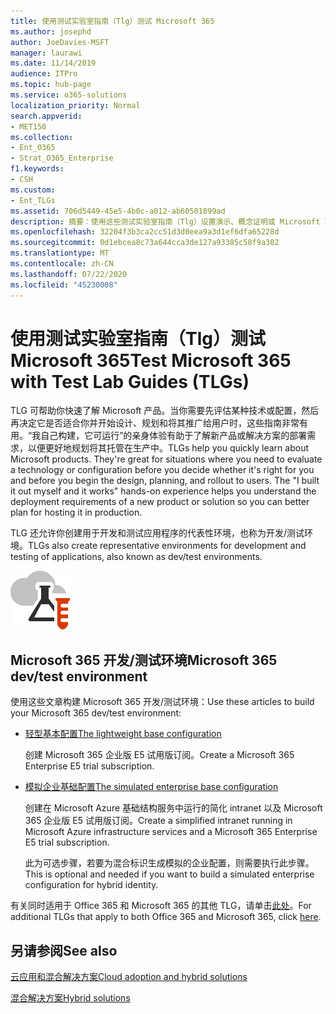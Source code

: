 ```yaml
---
title: 使用测试实验室指南（Tlg）测试 Microsoft 365
ms.author: josephd
author: JoeDavies-MSFT
manager: laurawi
ms.date: 11/14/2019
audience: ITPro
ms.topic: hub-page
ms.service: o365-solutions
localization_priority: Normal
search.appverid:
- MET150
ms.collection:
- Ent_O365
- Strat_O365_Enterprise
f1.keywords:
- CSH
ms.custom:
- Ent_TLGs
ms.assetid: 706d5449-45e5-4b0c-a012-ab60501899ad
description: 摘要：使用这些测试实验室指南（Tlg）设置演示、概念证明或 Microsoft 365 的开发/测试环境。
ms.openlocfilehash: 32204f3b3ca2cc51d3d0eea9a3d1ef6dfa65228d
ms.sourcegitcommit: 0d1ebcea8c73a644cca3de127a93385c58f9a302
ms.translationtype: MT
ms.contentlocale: zh-CN
ms.lasthandoff: 07/22/2020
ms.locfileid: "45230008"
---
```

# <a name="test-microsoft-365-with-test-lab-guides-tlgs"></a><span data-ttu-id="d1106-103">使用测试实验室指南（Tlg）测试 Microsoft 365</span><span class="sxs-lookup"><span data-stu-id="d1106-103">Test Microsoft 365 with Test Lab Guides (TLGs)</span></span>

<span data-ttu-id="d1106-p101">TLG 可帮助你快速了解 Microsoft 产品。当你需要先评估某种技术或配置，然后再决定它是否适合你并开始设计、规划和将其推广给用户时，这些指南非常有用。“我自己构建，它可运行”的亲身体验有助于了解新产品或解决方案的部署需求，以便更好地规划将其托管在生产中。</span><span class="sxs-lookup"><span data-stu-id="d1106-p101">TLGs help you quickly learn about Microsoft products. They're great for situations where you need to evaluate a technology or configuration before you decide whether it's right for you and before you begin the design, planning, and rollout to users. The "I built it out myself and it works" hands-on experience helps you understand the deployment requirements of a new product or solution so you can better plan for hosting it in production.</span></span>
  
<span data-ttu-id="d1106-107">TLG 还允许你创建用于开发和测试应用程序的代表性环境，也称为开发/测试环境。</span><span class="sxs-lookup"><span data-stu-id="d1106-107">TLGs also create representative environments for development and testing of applications, also known as dev/test environments.</span></span>
  
![Microsoft 云中的测试实验室指南](media/24ad0d1b-3274-40fb-972a-b8188b7268d1.png)
  
## <a name="microsoft-365-devtest-environment"></a><span data-ttu-id="d1106-109">Microsoft 365 开发/测试环境</span><span class="sxs-lookup"><span data-stu-id="d1106-109">Microsoft 365 dev/test environment</span></span>

<span data-ttu-id="d1106-110">使用这些文章构建 Microsoft 365 开发/测试环境：</span><span class="sxs-lookup"><span data-stu-id="d1106-110">Use these articles to build your Microsoft 365 dev/test environment:</span></span>
  
- [<span data-ttu-id="d1106-111">轻型基本配置</span><span class="sxs-lookup"><span data-stu-id="d1106-111">The lightweight base configuration</span></span>](https://docs.microsoft.com/microsoft-365/enterprise/lightweight-base-configuration-microsoft-365-enterprise)
    
    <span data-ttu-id="d1106-112">创建 Microsoft 365 企业版 E5 试用版订阅。</span><span class="sxs-lookup"><span data-stu-id="d1106-112">Create a Microsoft 365 Enterprise E5 trial subscription.</span></span>

- [<span data-ttu-id="d1106-113">模拟企业基础配置</span><span class="sxs-lookup"><span data-stu-id="d1106-113">The simulated enterprise base configuration</span></span>](https://docs.microsoft.com/microsoft-365/enterprise/simulated-ent-base-configuration-microsoft-365-enterprise)
    
    <span data-ttu-id="d1106-114">创建在 Microsoft Azure 基础结构服务中运行的简化 intranet 以及 Microsoft 365 企业版 E5 试用版订阅。</span><span class="sxs-lookup"><span data-stu-id="d1106-114">Create a simplified intranet running in Microsoft Azure infrastructure services and a Microsoft 365 Enterprise E5 trial subscription.</span></span> 

    <span data-ttu-id="d1106-115">此为可选步骤，若要为混合标识生成模拟的企业配置，则需要执行此步骤。</span><span class="sxs-lookup"><span data-stu-id="d1106-115">This is optional and needed if you want to build a simulated enterprise configuration for hybrid identity.</span></span>
    
<span data-ttu-id="d1106-116">有关同时适用于 Office 365 和 Microsoft 365 的其他 TLG，请单击[此处](https://docs.microsoft.com/microsoft-365/enterprise/m365-enterprise-test-lab-guides)。</span><span class="sxs-lookup"><span data-stu-id="d1106-116">For additional TLGs that apply to both Office 365 and Microsoft 365, click [here](https://docs.microsoft.com/microsoft-365/enterprise/m365-enterprise-test-lab-guides).</span></span>  
    
## <a name="see-also"></a><span data-ttu-id="d1106-117">另请参阅</span><span class="sxs-lookup"><span data-stu-id="d1106-117">See also</span></span>

[<span data-ttu-id="d1106-118">云应用和混合解决方案</span><span class="sxs-lookup"><span data-stu-id="d1106-118">Cloud adoption and hybrid solutions</span></span>](cloud-adoption-and-hybrid-solutions.yml)
  
[<span data-ttu-id="d1106-119">混合解决方案</span><span class="sxs-lookup"><span data-stu-id="d1106-119">Hybrid solutions</span></span>](hybrid-solutions.md)
